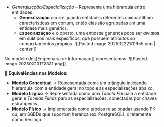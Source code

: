 - *Generalização/Especialização* – Representa uma hierarquia entre entidades.
	- **Generalização** ocorre quando entidades diferentes compartilham características em comum, então elas são agrupadas em uma entidade mais genérica.
	- **Especialização** é o oposto: uma entidade genérica pode ser dividida em subtipos mais específicos, que possuem atributos ou comportamentos próprios.
![[Pasted image 20250222170955.png | center ]]

No modelo de [[Engenharia de Informaçao]] representamos:
![[Pasted image 20250223172831.png]]

🔻 **Equivalências nos Modelos:**
- **Modelo Conceitual** → Representada como um triângulo indicando hierarquia, com a entidade geral no topo e as especializações abaixo.
- **Modelo Lógico** → Representada como uma _Tabela Pai_ para a entidade geral e _Tabelas Filhas_ para as especializações, conectadas por chaves estrangeiras.
- **Modelo Físico** → Implementada como tabelas relacionadas usando FK ou, em SGBDs que suportam herança (ex: PostgreSQL), diretamente como herança.